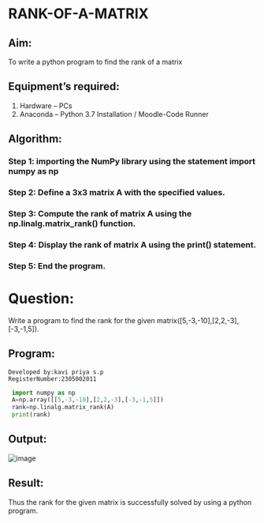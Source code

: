 # RANK-OF-A-MATRIX
## Aim:
To write a python program to find the rank of a matrix
## Equipment’s required:
1. 	Hardware – PCs
2. 	Anaconda – Python 3.7 Installation / Moodle-Code Runner
## Algorithm:
### Step 1: importing the NumPy library using the statement import numpy as np
### Step 2: Define a 3x3 matrix A with the specified values.
### Step 3: Compute the rank of matrix A using the np.linalg.matrix_rank() function.
### Step 4: Display the rank of matrix A using the print() statement. 
### Step 5: End the program.
# Question:
  Write a program to find the rank for the given matrix([5,-3,-10],[2,2,-3],[-3,-1,5]).
## Program:
```
Developed by:kavi priya s.p
RegisterNumber:2305002011 
```
```python
 import numpy as np
 A=np.array([[5,-3,-10],[2,2,-3],[-3,-1,5]])
 rank=np.linalg.matrix_rank(A)
 print(rank)
```
## Output:
![image](https://github.com/kavipriyasp07/RANK-OF-A-MATRIX/assets/155508590/be4d44cc-7fdd-4092-bdaf-fa3b513bafe7)

## Result:
Thus the rank for the given matrix is successfully solved by  using a python program.


